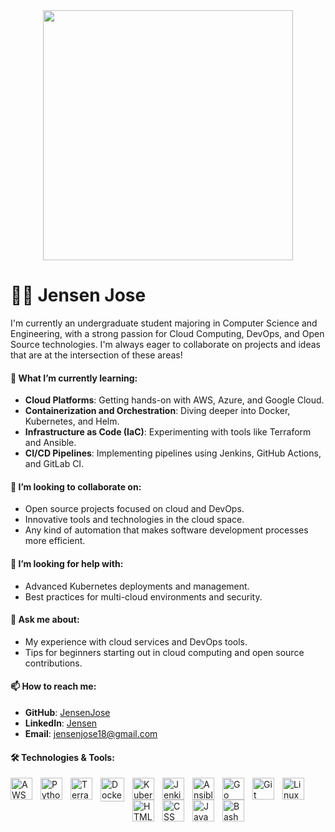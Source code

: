 <div id="header" align="center">
  <img src="https://media.giphy.com/media/v1.Y2lkPTc5MGI3NjExMnU3b3RnemRqY3ZpNXNubGEyNXlhdXduMDBnem9veXB4ZTR0NWFzNyZlcD12MV9pbnRlcm5hbF9naWZfYnlfaWQmY3Q9Zw/RbDKaczqWovIugyJmW/giphy.gif" width="400"/>
</div>

# 🏄‍♂️ Jensen Jose 

I'm currently an undergraduate student majoring in Computer Science and Engineering, with a strong passion for Cloud Computing, DevOps, and Open Source technologies. I'm always eager to collaborate on projects and ideas that are at the intersection of these areas!

#### 🌱 What I’m currently learning:
- **Cloud Platforms**: Getting hands-on with AWS, Azure, and Google Cloud.
- **Containerization and Orchestration**: Diving deeper into Docker, Kubernetes, and Helm.
- **Infrastructure as Code (IaC)**: Experimenting with tools like Terraform and Ansible.
- **CI/CD Pipelines**: Implementing pipelines using Jenkins, GitHub Actions, and GitLab CI.

#### 👯 I’m looking to collaborate on:
- Open source projects focused on cloud and DevOps.
- Innovative tools and technologies in the cloud space.
- Any kind of automation that makes software development processes more efficient.

#### 🤔 I’m looking for help with:
- Advanced Kubernetes deployments and management.
- Best practices for multi-cloud environments and security.

#### 💬 Ask me about:
- My experience with cloud services and DevOps tools.
- Tips for beginners starting out in cloud computing and open source contributions.

#### 📫 How to reach me:
- **GitHub**: [JensenJose](https://github.com/JensenJose)
- **LinkedIn**: [Jensen](https://www.linkedin.com/in/jensenjose)
- **Email**: jensenjose18@gmail.com



#### 🛠 Technologies & Tools:
<img align="left" alt="AWS" width="35px" style="padding-right:10px;" src="https://cdn.jsdelivr.net/gh/devicons/devicon@latest/icons/amazonwebservices/amazonwebservices-original-wordmark.svg" />
<img align="left" alt="Python" width="35px" style="padding-right:10px;" src="https://cdn.jsdelivr.net/gh/devicons/devicon@latest/icons/python/python-original.svg" />
<img align="left" alt="Terraform" width="35px" style="padding-right:10px;" src="https://cdn.jsdelivr.net/gh/devicons/devicon@latest/icons/terraform/terraform-original.svg" />
<img align="left" alt="Docker" width="38px" style="padding-right:10px;" src="https://cdn.jsdelivr.net/gh/devicons/devicon@latest/icons/docker/docker-original.svg" />
<img align="left" alt="Kubernetes" width="35px" style="padding-right:10px;" src="https://cdn.jsdelivr.net/gh/devicons/devicon@latest/icons/kubernetes/kubernetes-original.svg" />
<img align="left" alt="Jenkins" width="35px" style="padding-right:10px;" src="https://cdn.jsdelivr.net/gh/devicons/devicon/icons/jenkins/jenkins-original.svg" />
<img align="left" alt="Ansible" width="35px" style="padding-right:10px;" src="https://cdn.jsdelivr.net/gh/devicons/devicon/icons/ansible/ansible-original.svg" />
<img align="left" alt="Go" width="35px" style="padding-right:10px;" src="https://cdn.jsdelivr.net/gh/devicons/devicon@latest/icons/go/go-original.svg" />
<img align="left" alt="Git" width="35px" style="padding-right:10px;" src="https://cdn.jsdelivr.net/gh/devicons/devicon/icons/git/git-original.svg" />
<img align="left" alt="Linux" width="35px" style="padding-right:10px;" src="https://cdn.jsdelivr.net/gh/devicons/devicon/icons/linux/linux-original.svg" />
<img align="left" alt="HTML" width="35px" style="padding-right:10px;" src="https://cdn.jsdelivr.net/gh/devicons/devicon/icons/html5/html5-plain.svg" />
<img align="left" alt="CSS" width="35px" style="padding-right:10px;" src="https://cdn.jsdelivr.net/gh/devicons/devicon/icons/css3/css3-plain.svg" />
<img align="left" alt="JavaScript" width="35px" style="padding-right:10px;" src="https://cdn.jsdelivr.net/gh/devicons/devicon/icons/javascript/javascript-plain.svg" />
<img align="left" alt="Bash" width="35px" style="padding-right:10px;" src="https://cdn.jsdelivr.net/gh/devicons/devicon/icons/bash/bash-original.svg" />
<br/>

#

